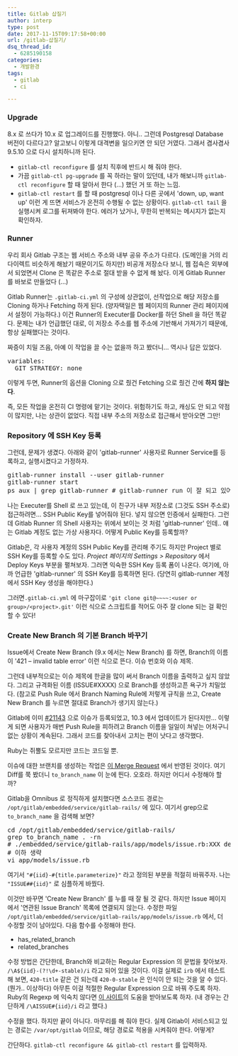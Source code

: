 ```yaml
---
title: Gitlab 삽질기
author: interp
type: post
date: 2017-11-15T09:17:58+00:00
url: /gitlab-삽질기/
dsq_thread_id:
  - 6285190158
categories:
  - 개발환경
tags:
  - gitlab
  - ci

---
```

### Upgrade

8.x 로 쓰다가 10.x 로 업그레이드를 진행했다. 아니.. 그런데 Postgresql Database 버전이 다르다고? 알고보니 이렇게 대격변을 일으키면 안 되던 거였다. 그래서 겸사겸사 9.5.10 으로 다시 설치하니까 된다.

  * `gitlab-ctl reconfigure` 를 설치 직후에 반드시 해 줘야 한다.
  * 가끔 `gitlab-ctl pg-upgrade` 를 꼭 하라는 말이 있던데, 내가 해보니까 `gitlab-ctl reconfigure` 할 때 알아서 한다 (&#8230;) 했던 거 또 하는 느낌.
  * `gitlab-ctl restart` 를 할 때 postgresql 이나 다른 곳에서 'down, up, want up' 이런 게 뜨면 서비스가 온전히 수행될 수 없는 상황이다. `gitlab-ctl tail` 을 실행시켜 로그를 뒤져봐야 한다. 에러가 났거나, 무한히 반복되는 메시지가 없는지 확인하자.

### Runner

우리 회사 Gitlab 구조는 웹 서비스 주소와 내부 공유 주소가 다르다. (도메인을 거의 리다이렉트 비슷하게 해놨기 때문이기도 하지만) 비공개 저장소다 보니, 웹 접속은 외부에서 되었면서 Clone 은 똑같은 주소로 절대 받을 수 없게 해 놨다. 이게 Gitlab Runner 를 바보로 만들었다 (&#8230;)

Gitlab Runner는 `.gitlab-ci.yml` 의 구성에 상관없이, 선작업으로 해당 저장소를 Cloning 하거나 Fetching 하게 된다. (양자택일은 웹 페이지의 Runner 관리 페이지에서 설정이 가능하다.) 이건 Runner의 Executer를 Docker를 하던 Shell 을 하던 똑같다. 문제는 내가 언급했던 대로, 이 저장소 주소를 웹 주소에 기반해서 가져가기 때문에, 항상 실패했다는 것이다.

짜증이 치밀 즈음, 아예 이 작업을 끌 수는 없을까 하고 봤더니&#8230; 역시나 답은 있었다.

<pre class="brush: plain; title: ; notranslate" title="">variables:
  GIT_STRATEGY: none
</pre>

이렇게 두면, Runner의 옵션을 Cloning 으로 줬건 Fetching 으로 줬건 간에 **하지 않는다**.

즉, 모든 작업을 온전히 CI 명령에 맡기는 것이다. 위험하기도 하고, 캐싱도 안 되고 약점이 많지만, 나는 상관이 없었다. 직접 내부 주소의 저장소로 접근해서 받아오면 그만!

### Repository 에 SSH Key 등록

그런데, 문제가 생겼다. 아래와 같이 'gitlab-runner' 사용자로 Runner Service를 등록하고, 실행시켰다고 가정하자.

<pre class="brush: bash; title: ; notranslate" title="">gitlab-runner install --user gitlab-runner
gitlab-runner start
ps aux | grep gitlab-runner # gitlab-runner run 이 잘 되고 있어야 한다.
</pre>

나는 Executer를 Shell 로 쓰고 있는데, 이 친구가 내부 저장소로 (그것도 SSH 주소로) 접근하려면&#8230; SSH Public Key를 넣어줘야 된다. 넣지 않으면 인증에서 실패한다. 그런데 Gitlab Runner 의 Shell 사용자는 위에서 보이는 것 처럼 'gitlab-runner' 인데.. 얘는 Gitlab 계정도 없는 가상 사용자다. 어떻게 Public Key를 등록할까?

Gitlab은, 각 사용자 계정의 SSH Public Key를 관리해 주기도 하지만 Project 별로 SSH Key를 등록할 수도 있다. _Project 페이지의 Settings > Repository_ 에서 Deploy Keys 부분을 펼쳐보자. 그러면 익숙한 SSH Key 등록 폼이 나온다. 여기에, 아까 언급한 'gitlab-runner' 의 SSH Key를 등록하면 된다. (당연히 gitlab-runner 계정에서 SSH Key 생성을 해야한다.)

그러면`.gitlab-ci.yml` 에 마구잡이로 `'git clone git@~~~~:<user or group>/<project>.git'` 이런 식으로 스크립트를 적어도 아주 잘 clone 되는 걸 확인할 수 있다!

### Create New Branch 의 기본 Branch 바꾸기

Issue에서 Create New Branch (9.x 에서는 New Branch) 를 하면, Branch의 이름이 '421 &#8211; invalid table error' 이런 식으로 뜬다. 이슈 번호와 이슈 제목.

그런데 내부적으로는 이슈 제목에 한글을 많이 써서 Branch 이름을 출력하고 싶지 않았다. 그리고 규격화된 이름 (ISSUE#XXXX) 으로 Branch를 생성하고픈 욕구가 치밀었다. (참고로 Push Rule 에서 Branch Naming Rule에 저렇게 규칙을 쓰고, Create New Branch 를 누르면 절대로 Branch가 생기지 않는다.)

Gitlab에 이미 [#21143][1] 으로 이슈가 등록되었고, 10.3 에서 업데이트가 된다지만&#8230; 이렇게 되면 사용자가 매번 Push Rule을 피하려고 Branch 이름을 일일이 쳐넣는 어처구니없는 상황이 계속된다. 그래서 코드를 찾아내서 고치는 편이 낫다고 생각했다.

Ruby는 쥐뿔도 모르지만 코드는 코드일 뿐.

이슈에 대한 브랜치를 생성하는 작업은 [이 Merge Request][2] 에서 반영된 것이다. 여기 Diff를 쭉 봤더니 `to_branch_name` 이 눈에 띈다. 오호라. 하지만 어디서 수정해야 할까?

Gitlab을 Omnibus 로 정직하게 설치했다면 소스코드 경로는 `/opt/gitlab/embedded/service/gitlab-rails/` 에 있다. 여기서 grep으로 `to_branch_name` 을 검색해 보면?

<pre class="brush: bash; title: ; notranslate" title="">cd /opt/gitlab/embedded/service/gitlab-rails/
grep to_branch_name . -rn
# ./embedded/service/gitlab-rails/app/models/issue.rb:XXX def to_branch_name
# 이하 생략
vi app/models/issue.rb
</pre>

여기서 `"#{iid}-#{title.parameterize}"` 라고 정의된 부분을 적절히 바꿔주자. 나는 `"ISSUE##{iid}"` 로 심플하게 바꿨다.

이것만 바꾸면 'Create New Branch' 를 누를 때 잘 될 것 같다. 하지만 Issue 페이지에서 '연관된 Issue Branch' 목록에 연결되지 않는다. 수정한 파일 `/opt/gitlab/embedded/service/gitlab-rails/app/models/issue.rb` 에서, 더 수정할 것이 남아있다. 다음 함수를 수정해야 한다.

  * has\_related\_branch
  * related_branches

수정 방법은 간단한데, Branch와 비교하는 Regular Expression 의 문법을 찾아보자. `/\A${iid}-(?!\d+-stable)/i` 라고 되어 있을 것이다. 이걸 실제로 `irb` 에서 테스트해 보면, `420-title` 같은 건 되는데 `420-0-stable` 은 인식이 안 되는 것을 알 수 있다. (뭔가.. 이상하다) 아무튼 이걸 적절한 Regular Expression 으로 바꿔 주도록 하자. Ruby의 Regexp 에 익숙치 않다면 [이 사이트][3]의 도움을 받아보도록 하자. (내 경우는 간단하게 `/\AISSUE#{iid}/i` 라고 했다.)

수정을 했다. 하지만 끝이 아니다. 마무리를 해 줘야 한다. 실제 Gitlab이 서비스되고 있는 경로는 `/var/opt/gitlab` 이므로, 해당 경로로 적용을 시켜줘야 한다. 어떻게?

간단하다. `gitlab-ctl reconfigure && gitlab-ctl restart` 를 입력하자.

&nbsp;

 [1]: https://gitlab.com/gitlab-org/gitlab-ce/issues/21143
 [2]: https://gitlab.com/gitlab-org/gitlab-ce/merge_requests/2808/diffs
 [3]: http://rubular.com/